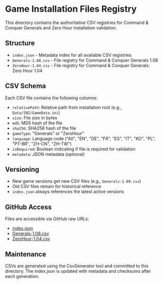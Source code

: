 # Game Installation Files Registry

This directory contains the authoritative CSV registries for Command & Conquer Generals and Zero Hour installation validation.

## Structure

- `index.json` - Metadata index for all available CSV registries
- `Generals-1.08.csv` - File registry for Command & Conquer Generals 1.08
- `ZeroHour-1.04.csv` - File registry for Command & Conquer Generals: Zero Hour 1.04

## CSV Schema

Each CSV file contains the following columns:

- `relativePath`: Relative path from installation root (e.g., `Data/INI/GameData.ini`)
- `size`: File size in bytes
- `md5`: MD5 hash of the file
- `sha256`: SHA256 hash of the file
- `gameType`: "Generals" or "ZeroHour"
- `language`: Language code ("All", "EN", "DE", "FR", "ES", "IT", "KO", "PL", "PT-BR", "ZH-CN", "ZH-TW")
- `isRequired`: Boolean indicating if file is required for validation
- `metadata`: JSON metadata (optional)

## Versioning

- New game versions get new CSV files (e.g., `Generals-1.09.csv`)
- Old CSV files remain for historical reference
- `index.json` always references the latest active versions

## GitHub Access

Files are accessible via GitHub raw URLs:

- [index.json](https://raw.githubusercontent.com/Community-Outpost/GenHub/main/docs/GameInstallationFilesRegistry/index.json)
- [Generals-1.08.csv](https://raw.githubusercontent.com/Community-Outpost/GenHub/main/docs/GameInstallationFilesRegistry/Generals-1.08.csv)
- [ZeroHour-1.04.csv](https://raw.githubusercontent.com/Community-Outpost/GenHub/main/docs/GameInstallationFilesRegistry/ZeroHour-1.04.csv)

## Maintenance

CSVs are generated using the CsvGenerator tool and committed to this directory. The index.json is updated with metadata and checksums after each generation.
